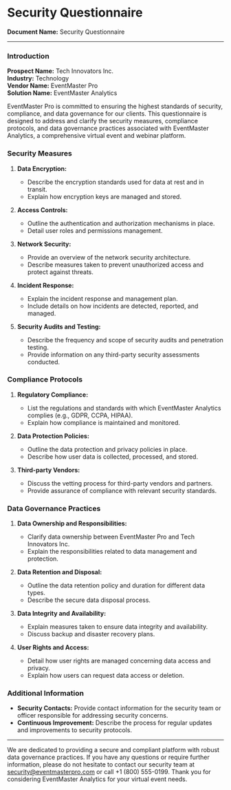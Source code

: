 # Security Questionnaire

**Document Name:** Security Questionnaire

---

### Introduction

**Prospect Name:** Tech Innovators Inc.  
**Industry:** Technology  
**Vendor Name:** EventMaster Pro  
**Solution Name:** EventMaster Analytics  

EventMaster Pro is committed to ensuring the highest standards of security, compliance, and data governance for our clients. This questionnaire is designed to address and clarify the security measures, compliance protocols, and data governance practices associated with EventMaster Analytics, a comprehensive virtual event and webinar platform.

### Security Measures

1. **Data Encryption:**
   - Describe the encryption standards used for data at rest and in transit.
   - Explain how encryption keys are managed and stored.

2. **Access Controls:**
   - Outline the authentication and authorization mechanisms in place.
   - Detail user roles and permissions management.

3. **Network Security:**
   - Provide an overview of the network security architecture.
   - Describe measures taken to prevent unauthorized access and protect against threats.

4. **Incident Response:**
   - Explain the incident response and management plan.
   - Include details on how incidents are detected, reported, and managed.

5. **Security Audits and Testing:**
   - Describe the frequency and scope of security audits and penetration testing.
   - Provide information on any third-party security assessments conducted.

### Compliance Protocols

1. **Regulatory Compliance:**
   - List the regulations and standards with which EventMaster Analytics complies (e.g., GDPR, CCPA, HIPAA).
   - Explain how compliance is maintained and monitored.

2. **Data Protection Policies:**
   - Outline the data protection and privacy policies in place.
   - Describe how user data is collected, processed, and stored.

3. **Third-party Vendors:**
   - Discuss the vetting process for third-party vendors and partners.
   - Provide assurance of compliance with relevant security standards.

### Data Governance Practices

1. **Data Ownership and Responsibilities:**
   - Clarify data ownership between EventMaster Pro and Tech Innovators Inc.
   - Explain the responsibilities related to data management and protection.

2. **Data Retention and Disposal:**
   - Outline the data retention policy and duration for different data types.
   - Describe the secure data disposal process.

3. **Data Integrity and Availability:**
   - Explain measures taken to ensure data integrity and availability.
   - Discuss backup and disaster recovery plans.

4. **User Rights and Access:**
   - Detail how user rights are managed concerning data access and privacy.
   - Explain how users can request data access or deletion.

### Additional Information

- **Security Contacts:** Provide contact information for the security team or officer responsible for addressing security concerns.
- **Continuous Improvement:** Describe the process for regular updates and improvements to security protocols.

---

We are dedicated to providing a secure and compliant platform with robust data governance practices. If you have any questions or require further information, please do not hesitate to contact our security team at security@eventmasterpro.com or call +1 (800) 555-0199. Thank you for considering EventMaster Analytics for your virtual event needs.
